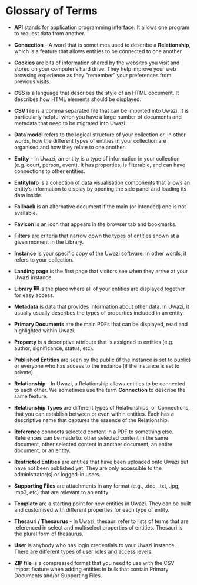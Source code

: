 # Glossary of Terms

- **API** stands for application programming interface. It allows one program to request data from another.

- **Connection** - A word that is sometimes used to describe a **Relationship**, which is a feature that allows entities to be connected to one another.

- **Cookies** are bits of information shared by the websites you visit and stored on your computer’s hard drive. They help improve your web browsing experience as they "remember" your preferences from previous visits.

- **CSS** is a language that describes the style of an HTML document. It describes how HTML elements should be displayed.

- **CSV file** is a comma separated file that can be imported into Uwazi. It is particularly helpful when you have a large number of documents and metadata that need to be migrated into Uwazi.

- **Data model** refers to the logical structure of your collection or, in other words, how the different types of entities in your collection are organised and how they relate to one another.

- **Entity** - In Uwazi, an entity is a type of information in your collection (e.g. court, person, event). It has properties, is filterable, and can have connections to other entities.

- **EntityInfo** is a collection of data visualisation components that allows an entity’s information to display by opening the side panel and loading its data inside.

- **Fallback** is an alternative document if the main (or intended) one is not available.

- **Favicon** is an icon that appears in the browser tab and bookmarks.

- **Filters** are criteria that narrow down the types of entities shown at a given moment in the Library.

- **Instance** is your specific copy of the Uwazi software. In other words, it refers to your collection.

- **Landing page** is the first page that visitors see when they arrive at your Uwazi instance.

- **Library** ![](images/image_0.png) is the place where all of your entities are displayed together for easy access.

- **Metadata** is data that provides information about other data. In Uwazi, it usually usually describes the types of properties included in an entity.

- **Primary Documents** are the main PDFs that can be displayed, read and highlighted within Uwazi.

- **Property** is a descriptive attribute that is assigned to entities (e.g. author, significance, status, etc).

- **Published Entities** are seen by the public (if the instance is set to public) or everyone who has access to the instance (if the instance is set to private).

- **Relationship** - In Uwazi, a Relationship allows entities to be connected to each other. We sometimes use the term **Connection** to describe the same feature.

- **Relationship Types** are different types of Relationships, or Connections, that you can establish between or even within entities. Each has a descriptive name that captures the essence of the Relationship.

- **Reference** connects selected content in a PDF to something else. References can be made to: other selected content in the same document, other selected content in another document, an entire document, or an entity.

- **Restricted Entities** are entities that have been uploaded onto Uwazi but have not been published yet. They are only accessible to the administrator(s) or logged-in users.

- **Supporting Files** are attachments in any format (e.g., .doc, .txt, .jpg, .mp3, etc) that are relevant to an entity.

- **Template** are a starting point for new entities in Uwazi. They can be built and customised with different properties for each type of entity.

- **Thesauri / Thesaurus** - In Uwazi, thesauri refer to lists of terms that are referenced in select and multiselect properties of entities. Thesauri is the plural form of thesaurus.

- **User** is anybody who has login credentials to your Uwazi instance. There are different types of user roles and access levels.

- **ZIP file** is a compressed format that you need to use with the CSV import feature when adding entities in bulk that contain Primary Documents and/or Supporting Files.
